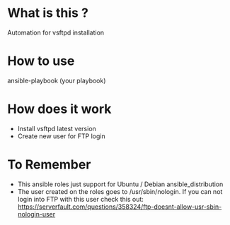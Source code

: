 What is this ?
=========

Automation for vsftpd installation


How to use
=========

ansible-playbook (your playbook)


How does it work
=========

- Install vsftpd latest version
- Create new user for FTP login


To Remember
=========

* This ansible roles just support for Ubuntu / Debian ansible_distribution
* The user created on the roles goes to /usr/sbin/nologin. If you can not login into FTP with this user check this out:
  https://serverfault.com/questions/358324/ftp-doesnt-allow-usr-sbin-nologin-user
